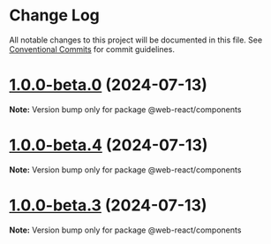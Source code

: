 # Change Log

All notable changes to this project will be documented in this file.
See [Conventional Commits](https://conventionalcommits.org) for commit guidelines.

# [1.0.0-beta.0](https://github.com/weidyg/web-react/compare/@web-react/components@1.0.0-beta.4...@web-react/components@1.0.0-beta.0) (2024-07-13)

**Note:** Version bump only for package @web-react/components

# [1.0.0-beta.4](https://github.com/weidyg/web-react/compare/@web-react/components@1.0.0-beta.3...@web-react/components@1.0.0-beta.4) (2024-07-13)

**Note:** Version bump only for package @web-react/components

# [1.0.0-beta.3](https://github.com/weidyg/web-react/compare/@web-react/components@1.0.0-beta.2...@web-react/components@1.0.0-beta.3) (2024-07-13)

**Note:** Version bump only for package @web-react/components

